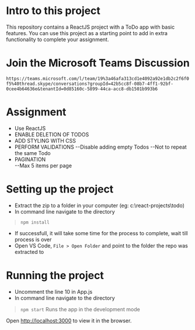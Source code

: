 # Intro to this project

This repository contains a ReactJS project with a ToDo app with basic features. You can use this project as a starting point to add in extra functionality to complete your assignment.

# Join the Microsoft Teams Discussion
`https://teams.microsoft.com/l/team/19%3a46afa313cd1e4092a92e1db2c2f6f0f5%40thread.skype/conversations?groupId=42b5cc8f-08b7-4ff1-92bf-0cee4b64636e&tenantId=0d85160c-5899-44ca-acc8-db1501b993b6`

# Assignment 
- Use ReactJS
- ENABLE DELETION OF TODOS
- ADD STYLING WITH CSS
- PERFORM VALIDATIONS
	--Disable adding empty Todos
	--Not to repeat the same Todo
- PAGINATION	
	--Max 5 items per page


# Setting up the project

- Extract the zip to a folder in your computer (eg: c:\react-projects\todo)
- In command line navigate to the directory
>  `npm install`
- If successfull, it will take some time for the process to complete, wait till process is over
- Open VS Code, `File > Open Folder` and point to the folder the repo was extracted to

# Running the project
- Uncomment the line 10 in App.js
- In command line navigate to the directory
>  `npm start`
Runs the app in the development mode

Open [http://localhost:3000](http://localhost:3000) to view it in the browser.